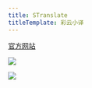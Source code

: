 ```yaml
---
title: STranslate
titleTemplate: 彩云小译
---
```


[官方网站](https://platform.caiyunapp.com/)

![](/img/api/caiyun_01.png)

![](/img/api/caiyun_02.png)